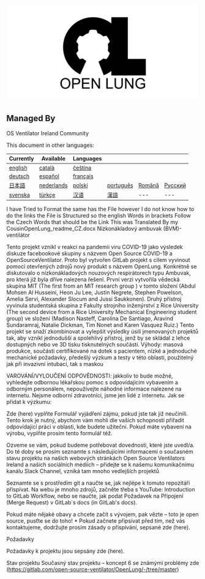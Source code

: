 ![Logo](images/OL_BANNER.png)

## Managed By
OS Ventilator Ireland Community

This document in other languages:

| Currently | Available | Languages |   |   |   |
|---|---|---|---|---|---|
|[english](README.md) | [català](translations/README-ca.md) | [čeština](translations/README-cz.md)
| [deutsch](translations/README-de.md) | [español](translations/README-es.md) | [français](translations/README-fr.md) |
| [日本語](translations/README-ja.md) | [nederlands](translations/README-nl.md) | [polski](translations/README-pl.md) | [português](translations/README-pt_BR.md) | [Română](translations/README-ro.md) | [Русский](translations/README-ru.md) |
| [svenska](translations/README-sv.md) | [türkçe](translations/README-tr.md) | [汉语](translations/README-zh-Hans.md) | [漢語](translations/README-zh-Hant.md) |---|---|

I have Tried to Format the same has the File however I do not know how to do the links the File is Structured so the english Words in brackets Follow the Czech Words that should be the Link
This was Translated By my CousinOpenLung_readme_CZ.docx
Nízkonákladový ambuvak (BVM)-ventilátor

Tento projekt vznikl v reakci na pandemii viru COVID-19 jako výsledek diskuze facebookové skupiny s názvem Open Source COVID-19 a OpenSourceVentilator. Proto byl vytvořen GitLab projekt s cílem vyvinout pomocí otevřených zdrojů nový produkt s názvem OpenLung.
Konkrétně se diskutovalo o nízkonákladových nouzových respirátorech typu Ambuvak, pro která již byla dříve nalezena řešení. První verzi vytvořila vědecká skupina MIT (The first from an MIT research group ) v tomto složení (Abdul Mohsen Al Husseini, Heon Ju Lee, Justin Negrete, Stephen Powelson, Amelia Servi, Alexander Slocum and Jussi Saukkonen). Druhý přístroj vyvinula studentská skupina z Fakulty strojního inženýrství z Rice University (The second device from a Rice University Mechanical Engineering student group) ve složení (Madison Nasteff, Carolina De Santiago, Aravind Sundaramraj, Natalie Dickman, Tim Nonet and Karen Vasquez Ruiz.)
Tento projekt se snaží zkombinovat a vylepšit výsledky úsilí jmenovaných projektů tak, aby vznikl jednodušší a spolehlivý přístroj, jenž by se skládal z lehce dostupných nebo ve 3D tisku tisknutelných součástí.
Výhody: masová produkce, součásti certifikované na dotek s pacientem, nízké a jednoduché mechanické požadavky, předešlý výzkum a testy v této oblasti, použitelný jak při invazivní intubaci, tak s maskou

VAROVÁNÍ/VYLOUČENÍ ODPOVĚDNOSTI: jakkoliv to bude možné, vyhledejte odbornou lékařskou pomoc s odpovídajícím vybavením a odborným personálem, nepoužívejte náhodné informace nalezené na internetu. Nejsme odborní zdravotníci, jsme jen lidé z internetu.
Jak se přidat k výzkumu:


Zde (here) vyplňte Formulář vyjádření zájmu, pokud jste tak již neučinili. Tento krok je nutný, abychom vám mohli dle vašich schopností přiřadit odpovídající práci v oblasti, kde budete užiteční. Pokud máte vybavení na výrobu, vyplňte prosím tento formulář též.


Ozveme se vám, pokud budeme potřebovat dovednosti, které jste uvedl/a. Do té doby se prosím seznamte s následujícími informacemi o současném stavu projektu na našich webových stránkách Open Source Ventilators Ireland a našich sociálních médiích – přidejte se k našemu komunikačnímu kanálu Slack Channel, vzniká tam mnoho vedlejších projektů


Seznamte se s prostředím git a naučte se, jak nejlépe k tomuto repozitáři přispívat. Na webu je mnoho zdrojů, začněte třeba s YouTube: Introduction to GitLab Workflow, nebo se naučte, jak podat Požadavek na Připojení (Merge Request) v GitLab´s docs (in GitLab's docs).


Pokud máte nějaké obavy a chcete začít s vývojem, pak vězte – toto je open source, pusťte se do toho! * Pokud začnete připsívat před tím, než vás kontaktujeme, dodržujte prosím zásady o přispívání, sepsané zde (here).


Požadavky

Požadavky k projektu jsou sepsány zde (here).

Stav projektu
Současný stav projektu – koncept 6 se známými problémy zde (https://gitlab.com/open-source-ventilator/OpenLung/-/tree/master)
